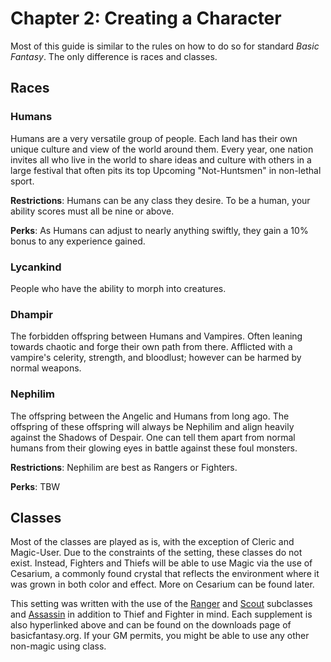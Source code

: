 # Chapter 2: Creating a Character
Most of this guide is similar to the rules on how to do so for standard *Basic Fantasy*. The only difference is races and classes.

## Races
### Humans
Humans are a very versatile group of people. Each land has their own unique culture and view of the world around them. Every year, one nation invites all who live in the world to share ideas and culture with others in a large festival that often pits its top Upcoming "Not-Huntsmen" in non-lethal sport.

**Restrictions**: Humans can be any class they desire. To be a human, your ability scores must all be nine or above.

**Perks**: As Humans can adjust to nearly anything swiftly, they gain a 10% bonus to any experience gained.

### Lycankind
People who have the ability to morph into creatures.

### Dhampir
The forbidden offspring between Humans and Vampires. Often leaning towards chaotic and forge their own path from there. Afflicted with a vampire's celerity, strength, and bloodlust; however can be harmed by normal weapons.

### Nephilim
The offspring between the Angelic and Humans from long ago. The offspring of these offspring will always be Nephilim and align heavily against the Shadows of Despair. One can tell them apart from normal humans from their glowing eyes in battle against these foul monsters.

**Restrictions**: Nephilim are best as Rangers or Fighters.

**Perks**: TBW

## Classes
Most of the classes are played as is, with the exception of Cleric and Magic-User. Due to the constraints of the setting, these classes do not exist. Instead, Fighters and Thiefs will be able to use Magic via the use of Cesarium, a commonly found crystal that reflects the environment where it was grown in both color and effect. More on Cesarium can be found later.

This setting was written with the use of the [Ranger](https://basicfantasy.org/downloads/BF-Rangers-and-Paladins-r4.pdf) and [Scout](https://basicfantasy.org/downloads/BF-Scouts-Supplement-r4.pdf) subclasses and [Assassin](https://basicfantasy.org/downloads/BF-Assassins-Supplement-r5.pdf) in addition to Thief and Fighter in mind. Each supplement is also hyperlinked above and can be found on the downloads page of basicfantasy.org. If your GM permits, you might be able to use any other non-magic using class.
